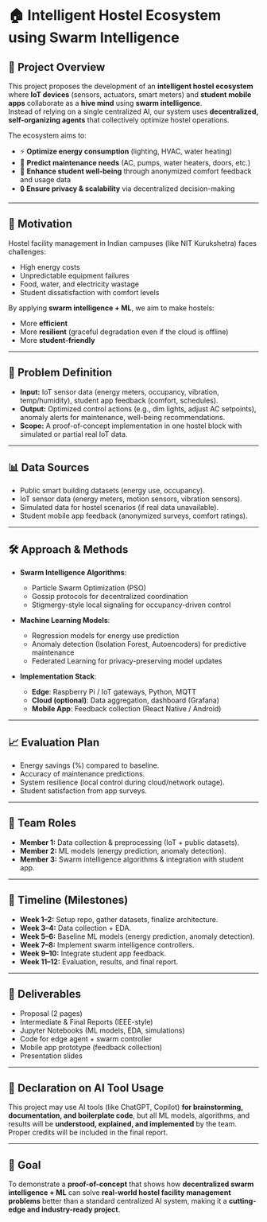 # 🏠 Intelligent Hostel Ecosystem using Swarm Intelligence

## 📌 Project Overview
This project proposes the development of an **intelligent hostel ecosystem** where **IoT devices** (sensors, actuators, smart meters) and **student mobile apps** collaborate as a **hive mind** using **swarm intelligence**.  
Instead of relying on a single centralized AI, our system uses **decentralized, self-organizing agents** that collectively optimize hostel operations.  

The ecosystem aims to:
- ⚡ **Optimize energy consumption** (lighting, HVAC, water heating)  
- 🔧 **Predict maintenance needs** (AC, pumps, water heaters, doors, etc.)  
- 🙂 **Enhance student well-being** through anonymized comfort feedback and usage data  
- 🔒 **Ensure privacy & scalability** via decentralized decision-making  

---

## 🎯 Motivation
Hostel facility management in Indian campuses (like NIT Kurukshetra) faces challenges:  
- High energy costs  
- Unpredictable equipment failures  
- Food, water, and electricity wastage  
- Student dissatisfaction with comfort levels  

By applying **swarm intelligence + ML**, we aim to make hostels:  
- More **efficient**  
- More **resilient** (graceful degradation even if the cloud is offline)  
- More **student-friendly**  

---

## 🔬 Problem Definition
- **Input:** IoT sensor data (energy meters, occupancy, vibration, temp/humidity), student app feedback (comfort, schedules).  
- **Output:** Optimized control actions (e.g., dim lights, adjust AC setpoints), anomaly alerts for maintenance, well-being recommendations.  
- **Scope:** A proof-of-concept implementation in one hostel block with simulated or partial real IoT data.  

---

## 📊 Data Sources
- Public smart building datasets (energy use, occupancy).  
- IoT sensor data (energy meters, motion sensors, vibration sensors).  
- Simulated data for hostel scenarios (if real data unavailable).  
- Student mobile app feedback (anonymized surveys, comfort ratings).  

---

## 🛠️ Approach & Methods
- **Swarm Intelligence Algorithms**:  
  - Particle Swarm Optimization (PSO)  
  - Gossip protocols for decentralized coordination  
  - Stigmergy-style local signaling for occupancy-driven control  

- **Machine Learning Models**:  
  - Regression models for energy use prediction  
  - Anomaly detection (Isolation Forest, Autoencoders) for predictive maintenance  
  - Federated Learning for privacy-preserving model updates  

- **Implementation Stack**:  
  - **Edge**: Raspberry Pi / IoT gateways, Python, MQTT  
  - **Cloud (optional)**: Data aggregation, dashboard (Grafana)  
  - **Mobile App**: Feedback collection (React Native / Android)  

---

## 📈 Evaluation Plan
- Energy savings (%) compared to baseline.  
- Accuracy of maintenance predictions.  
- System resilience (local control during cloud/network outage).  
- Student satisfaction from app surveys.  

---

## 👥 Team Roles
- **Member 1:** Data collection & preprocessing (IoT + public datasets).  
- **Member 2:** ML models (energy prediction, anomaly detection).  
- **Member 3:** Swarm intelligence algorithms & integration with student app.  

---

## 📅 Timeline (Milestones)
- **Week 1–2:** Setup repo, gather datasets, finalize architecture.  
- **Week 3–4:** Data collection + EDA.  
- **Week 5–6:** Baseline ML models (energy prediction, anomaly detection).  
- **Week 7–8:** Implement swarm intelligence controllers.  
- **Week 9–10:** Integrate student app feedback.  
- **Week 11–12:** Evaluation, results, and final report.  

---

## 📂 Deliverables
- Proposal (2 pages)  
- Intermediate & Final Reports (IEEE-style)  
- Jupyter Notebooks (ML models, EDA, simulations)  
- Code for edge agent + swarm controller  
- Mobile app prototype (feedback collection)  
- Presentation slides  

---

## 📜 Declaration on AI Tool Usage
This project may use AI tools (like ChatGPT, Copilot) **for brainstorming, documentation, and boilerplate code**, but all ML models, algorithms, and results will be **understood, explained, and implemented** by the team. Proper credits will be included in the final report.

---

## 🚀 Goal
To demonstrate a **proof-of-concept** that shows how **decentralized swarm intelligence + ML** can solve **real-world hostel facility management problems** better than a standard centralized AI system, making it a **cutting-edge and industry-ready project**.
